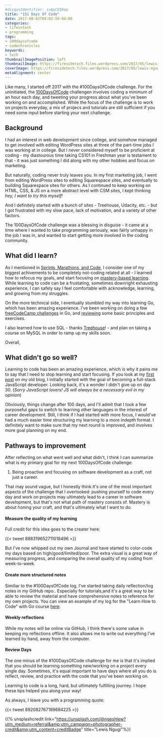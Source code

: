 ```yaml
---
#disqusIdentifier: ivApCQ1Kop
title: "151 Days Of Code"
date: 2017-08-02T09:03:59-04:00
categories:
- lifeintech
- programming
tags:
- 100daysofcode
- codechronicles
keywords:
- tech
thumbnailImagePosition: left
thumbnailImage: https://firesidetech.files.wordpress.com/2017/05/lewis-ngugi-186309.jpg
coverImage: https://firesidetech.files.wordpress.com/2017/05/lewis-ngugi-186309.jpg
metaAlignment: center
---
```


Like many, I started off 2017 with the #100DaysOfCode challenge. For the uninitiated, the [100DaysOfCode](http://www.100daysofcode.com/) challengen involves coding a minimum of an hour each day, and tweeting your progress about what you've been working on and accomplished. While the focus of the challenge is to work on projects everyday, a mix of projecs and tutorials are still sufficient if you need some input before starting your next challenge.

<!--more-->

## Background


I had an interest in web development since college, and somehow managed to get involved with editing WordPress sites at three of the part-time jobs I was working at in college. But I never considered myself to be proficient at coding - my diastourous time taking CS101 in Freshman year is testament to that - it was just something I did along with my other hobbies and focus on marketing.

But naturally, coding never truly leaves you. In my first marketing job, I went from editing WordPress sites to editing Squarespace sites, and eventually to building Squarespace sites for others. As I continued to keep working on HTML, CSS, & JS on a more abstract level with CSM sites, I kept thinking *hey, I want to try this myself!* 

And I definitely started with a bunch of sites - Treehouse, Udacity, etc. - but I got frustrated with my slow pace, lack of motivation, and a variety of other factors.

The 100DaysOfCode challenge was a blessing in disguise - it came at a time where I wanted to take programming seriously, was fairly unhappy in the job I was in, and wanted to start getting more involved in the coding community. 

## What did I learn?


As I mentioned in [Sprints, Marathons, and Code](https://zentechnista.github.io/2017/07/sprints-marathons-and-code/), I consider one of my biggest achivements to be completely not-coding related at all - I learned how to refocus my goals, and start focusing on [mastery-based learning](https://en.wikipedia.org/wiki/Mastery_learning). While learning to code can be a frustating, sometimes downright exhausting experience, I can safely say I feel comfortable with acknowledge, learning, and growing from my struggles. 

On the more technical side, I eventually stumbled my way into learning Go, which has been amazing experience. I've been working on doing a few [freeCodeCamp challenges](https://github.com/zentechnista/go_fcc) in Go, and [reviewing](https://github.com/zentechnista/gc-go-projects) some basic principles and exercises.

I also learned how to use SQL - thanks [Treehouse](https://teamtreehouse.com/tracks/beginner-sql)! - and plan on taking a course on MySQL in order to ramp up my skills soon.

Overall, 

## What didn't go so well?


Learning to code has been an amazing experience, which is why it pains me to say that I need to stop learning and start focusing. If you look at my [first post](https://firesidetech.wordpress.com/2017/01/01/100daysofcode-starting-the-new-year/) on my old blog, I initially started with the goal of becoming a full-stack JavaScript developer. Looking back, it's a wonder I didn't give up on day 30. (*Sorry JavaScript lovers! JS will always be a necessary evil in my opinion*) 

Obviously, things change after 100 days, and I'll admit that I took a few purposeful gaps to switch to learning other languages in the interest of career development. Still, I think if I had started with more focus, I would've had a much easier time structuring my learning to a more indepth format. I definitely want to make sure that my next round is improved, and involves more goal planning on my end.

## Pathways to improvement


After reflecting on what went well and what didn't, I think I can summarize what is my primary goal for my next 100DaysOfCode challenge:

1. Being proactive and focusing on software development as a craft, not just a career.

That may sound vague, but I honestly think it's one of the most important aspects of the challenge that I overlooked: pushing yourself to code every day and work on projects may ultimately lead to a career in software development, but that's not what path of mastery consists of. Mastery is about honing your craft, and that's ultimately what I want to do.

#### Measure the quality of my learning

Full credit for this idea goes to the creater here:

{{< tweet 888319652711018496 >}}

But I've now whipped out my own Journal and have started to color-code my days based on high/good/limited/poor. The extra visual is a great way of measuring progress, and comparing the overall quality of my coding from week-to-week.

#### Create more structured notes

Similiar to the #100DaysOfCode log, I've started taking daily reflection/log notes in my GitHub repo.. Especially for tutorials,and it's a great way to be able to review the material and have comprehensive notes to reference for my own projects. You can view an example of my log for the "Learn How to Code" with Go course [here](https://github.com/zentechnista/gc-go-projects/blob/master/golang-log.md).

#### Weekly reflections

While my notes will be online via GitHub, I think there's some value in keeping my reflections offline. It also allows me to write out everything I've learned by hand, away from the computer.

#### Review Days

The one minus of the #100DaysOfCode challenge for me is that it's implied that you should be learning something new/working on a project every single day. Sometimes, it's equal important to have days where all you do is reflect, review, and practice with the code that you've been working on.

Learning to code is a long, hard, but ultimately fulfilling journey. I hope these tips helped you along your way!

As always, I leave you with a programming quote:

{{< tweet 892082767189684225 >}}

{{% unsplashcredit link="https://unsplash.com/@ngeshlew?utm_medium=referral&amp;utm_campaign=photographer-credit&amp;utm_content=creditBadge" title="Lewis Ngugi"%}}
